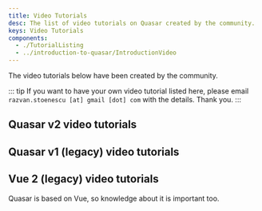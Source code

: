 ```yaml
---
title: Video Tutorials
desc: The list of video tutorials on Quasar created by the community.
keys: Video Tutorials
components:
  - ./TutorialListing
  - ../introduction-to-quasar/IntroductionVideo
---
```


<introduction-video />

The video tutorials below have been created by the community.

::: tip
If you want to have your own video tutorial listed here, please email `razvan.stoenescu [at] gmail [dot] com` with the details. Thank you.
:::

## Quasar v2 video tutorials

<tutorial-listing which="quasar-v2" />

## Quasar v1 (legacy) video tutorials

<tutorial-listing which="quasar-v1" />

## Vue 2 (legacy) video tutorials

Quasar is based on Vue, so knowledge about it is important too.

<tutorial-listing which="vue" />
